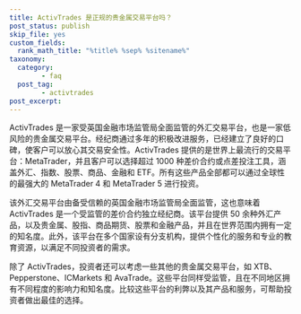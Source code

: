 ```yaml
---
title: ActivTrades 是正规的贵金属交易平台吗？
post_status: publish
skip_file: yes
custom_fields:
  rank_math_title: "%title% %sep% %sitename%"
taxonomy:
  category:
        - faq
  post_tag:
        - activtrades
post_excerpt: 
---
```

ActivTrades 是一家受英国金融市场监管局全面监管的外汇交易平台，也是一家低风险的贵金属交易平台。经纪商通过多年的积极改进服务，已经建立了良好的口碑，使客户可以放心其交易安全性。ActivTrades 提供的是世界上最流行的交易平台：MetaTrader，并且客户可以选择超过 1000 种差价合约或点差投注工具，涵盖外汇、指数、股票、商品、金融和 ETF。所有这些产品全部都可以通过全球性的最强大的 MetaTrader 4 和 MetaTrader 5 进行投资。

该外汇交易平台由备受信赖的英国金融市场监管局全面监管，这也意味着 ActivTrades 是一个受监管的差价合约独立经纪商。该平台提供 50 余种外汇产品，以及贵金属、股指、商品期货、股票和金融产品，并且在世界范围内拥有一定的知名度。此外，该平台在多个国家设有分支机构，提供个性化的服务和专业的教育资源，以满足不同投资者的需求。

除了 ActivTrades，投资者还可以考虑一些其他的贵金属交易平台，如 XTB、Pepperstone、ICMarkets 和 AvaTrade。这些平台同样受监管，且在不同地区拥有不同程度的影响力和知名度。比较这些平台的利弊以及其产品和服务，可帮助投资者做出最佳的选择。